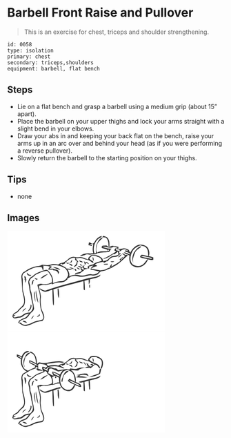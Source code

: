 # Barbell Front Raise and Pullover
> This is an exercise for chest, triceps and shoulder strengthening.

``` 
id: 0058 
type: isolation 
primary: chest 
secondary: triceps,shoulders 
equipment: barbell, flat bench 
``` 

## Steps

 - Lie on a flat bench and grasp a barbell using a medium grip (about 15” apart).
 - Place the barbell on your upper thighs and lock your arms straight with a slight bend in your elbows.
 - Draw your abs in and keeping your back flat on the bench, raise your arms up in an arc over and behind your head (as if you were performing a reverse pullover).
 - Slowly return the barbell to the starting position on your thighs.

## Tips

 - none

## Images

<svg width="275pt" height="175pt" viewBox="0 0 275 175" xmlns="http://www.w3.org/2000/svg">
  <g fill="#FFF">
    <path d="M0 0h275v175H0V0m152.3 19.08c-.73 1.97-2.44 3.05-4.3 3.78l1.75 1.33c-1.19 4.92-1.47 10.09-.12 15.02-2.15.08-4.29.63-6.45.39-5.79-.92-11.98.87-16.78 4.1 3.58.42 6.97-.77 10.2-2.15 2.41-1.08 5.01-.05 7.45.32 4.35-2 9.73.72 13.32-3.14.56.01 1.69.02 2.25.03 5.66-1.57 11.71-.52 17.36-2.06 1.66-.44 2.09-2.11 2.57-3.55.69-.69 1.38-1.38 2.08-2.07-5.46.6-10.81-.99-15.87-2.88 5.41-1.19 10.58 2.3 16.09 1.27 1.55-.04 2.46-2.05 4.16-1.45 2.1.38 4.04 1.3 6.03 2.05l-.94 1.57 2.07 1.27c.08-1.58.21-3.15.32-4.72-3.7-.92-7.43-1.75-11.24-2-1.9.82-3.82 2.48-5.88.86.74-.2 2.2-.59 2.93-.79l-1.54-.08c.19-4.5.21-9.53-2.85-13.18-1.79-2.39-4.88-2.98-7.57-3.72-.7.64-1.39 1.28-2.07 1.93 1.96.26 3.92.47 5.89.66 5.19 3.8 5.04 10.61 5.26 16.38-1.27-.85-2.51-1.75-3.77-2.61-2.15.1-4.33.19-6.47.42-1.35.94-2.57 2.26-1.34 3.88 3.31 1.58 7.39 1.34 10.22 3.95.52-.25 1.57-.75 2.09-1-.05.55-.14 1.64-.19 2.19-.7-.23-2.1-.71-2.79-.95l.46 1.7c-6.12.39-12.73-1.15-18.19 2.48-2.42-4.04-1.31-8.91-.35-13.21 1.3-5.84 7.17-8.73 10.48-13.27-5.62.7-8.46 6.46-10.53 11.09-2.41 5.03-1.42 10.68-1.62 16.05-.65.11-1.97.35-2.62.47-3.48-10.31.98-24.48 11.99-28.07.18-.57.53-1.7.7-2.26-5.36 1.24-9.82 5.04-12.19 9.97m-9.87 1.07a55.42 55.42 0 0 0-1.14 4.91c2.15.52 4.3 1.07 6.45 1.63l-.97-2.1c-1.05-.25-3.13-.75-4.17-1l5.45-.6c-1.77-1.14-3.63-2.13-5.62-2.84m71.51 18.27c-1.02-1.38-1.75-2.94-2.07-4.63-2.85-1.87-6.21-3.31-9.68-3.05-2.3.45-4.58 1.19-6.96.87-.66.47-1.3.94-1.94 1.42l2.87.45c-.74 2.89-4.14.92-6.08.61-2.34-.34.41-2.68.71-3.56-2.81-.52-3.77 1.74-4.44 3.86 1.08.62 2.16 1.24 3.25 1.85-7.32 5.04-15.19 9.27-23.32 12.85 3.8.14 7.18-1.74 10.49-3.32 2.41-1.79 4.99-3.34 7.52-4.95.67-.01 2.01-.03 2.68-.03 1.98-1.36 3.95-2.76 5.51-4.6.34 1.71.76 3.4 1.26 5.07-3.3 2.57-7.54 2.52-11.46 3.22-3.18 1.64-5.84 4.2-8.33 6.75-2.42.74-4.84 1.52-7.35 1.85-.31-1.75-.25-3.79-1.71-5.05-4.34-4.39-10.84-6.69-16.95-5.91-3.01.33-4.74 2.97-6.64 4.99-.13.74-.41 2.23-.54 2.97-4.66-1.45-9.01-4.11-13.99-4.35-2.87.26-5.77 1.09-8.61.11-5.01-1.52-10.36 1.35-13.54 5.16-2.29 1.39-4.42 3.04-6.76 4.34-3.2.67-6.49 1.33-9.08 3.48-2.61-.31-5.19-.8-7.82-.91-3.82-.34-7.17 2.16-10.97 2.04-3.03.15-5.99-.64-9-.72-2.04.57-3.85 1.88-6 2.06-8.96.76-17.55 4.37-24.67 9.8-3.82 1.33-5.53 5.28-5.78 9.06.58 7.63 1.3 15.23 1.59 22.88.44 7.4 4.17 14.46 3.07 21.96-1.04 5.86-6.9 8.48-10.07 12.99-2.16 3.41-6.57 4.08-9.04 7.14-.41 1.87-2 4.45.1 5.81 2.9 3.17 7.23-.03 10.78.18 3.91.4 6.52-2.63 9.48-4.58 2.25-1.6 5.09-1.76 7.68-2.45-2.61 3.02-4.94 6.95-9.13 7.92-3.01.77-5.45 2.76-8.15 4.19-.62 1.17-1.22 2.35-1.81 3.54 4.33 2.56 8.52 6.22 13.89 5.9 2.45-.76 4.88-1.58 7.33-2.33 4.11-1.25 7.58-4.11 11.87-4.82 3.04-.57 6.08-1.11 9.12-1.64 1.47-1.7 3.08-3.6 3-5.99.45-5.75-3.53-10.46-4.83-15.81-1.12-6.29-1.75-12.7-.95-19.07.52-7.48-4.15-14.21-3.27-21.66l.67-.47-.61 2.19c2.81-1.07 5.66-2.52 8.76-2.04 4.72.43 9.38-.68 13.79-2.28-.11.42-.33 1.27-.44 1.7 2.85-1.19 5.71-2.42 8.74-3.08 3.67-.56 7.49.2 11.07-.99 2.95-.65 5.16-2.79 7.45-4.6.11-.56.35-1.69.46-2.26 1.74-.24 3.41-.76 4.52-2.22 3.53-1.35 7.43-2.64 11.21-1.5 2.97.91 6.03 1.54 9.16 1.33 5.35.15 10.34-2.54 15.65-2.6 3.87.95 7.96.43 11.51-1.35 2.59-1.46 3.65-5.01 6.77-5.6 2.87-.69 5.97-.64 8.62-2.08 3.9-2.31 8.54-2.87 12.11-5.8 10.07-4.29 16.89-13.16 25.34-19.7-.69-.41-1.38-.8-2.07-1.19-2.69 2.09-4.98-2.86-8.11-2.04 1.71 1.43 3.49 2.77 5.23 4.16-2.32 2.77-5.03 5.18-7.52 7.78.14-.56.44-1.69.59-2.26 1.6-1.31 3.27-2.66 4.08-4.65-2.48 1.53-4.63 3.49-6.79 5.42.67.56 1.35 1.11 2.01 1.69-4.7 4.5-10.74 7.08-16.07 10.7l.68-5.37c-1.34 1.81-2.5 3.74-3.82 5.57.67.13 2.01.41 2.68.55-2.59.86-5.34 1.36-7.7 2.81-3.32 2.05-7.34 2.32-11.09 2.96-5.56-.81-10.99-2.38-16.61-2.81 3.39-2.43 7.29-3.84 11.29-4.91-1.38-1.02-2.87-1.89-4.32-2.8 4.68-2.92 10.24-4.09 15.67-4.62-.17.63-.52 1.88-.7 2.51 1.85-1.08 3.67-2.2 5.55-3.23 2.5.77 3.39-2.24 4.76-3.67 1.43-1.03 2.81-2.14 4.36-2.99 2.64-.9 5.49-.7 8.19-1.3 3.2-1.28 5.42-4.07 7.99-6.24-.85.12-2.56.35-3.41.47l.04-3.92c.6-.05 1.8-.17 2.4-.22 2.04-2.07 4.76-3.02 7.64-3.1 2.22.92 4.49 1.85 6.3 3.5-2.19.01-5.09-2.98-6.79-.39 3.21 2.17 8 2.31 10.09 5.84-4.06-.48-7.52-4.03-11.67-3.15 2.74 2.73 6.85 3.01 9.97 5.18-.9 5.81-.64 12.71 4.07 16.91 3.7 2.63 8.44 4.2 12.99 3.31 7.02-1.24 12.8-6.89 15.04-13.54 3.06.64 6.17 1.53 9.3.8-.01-1.39-.02-2.77-.02-4.16-2.55-.95-5.17-1.67-7.82-2.27 1.7-4.42.98-9.48-1.13-13.62-3.19-5.22-9.68-6.76-15.38-6.28-7.38 1.58-12.55 7.66-15.94 14.03m-21.27 8.01c3.03-.73 5.31-2.96 6.76-5.63-2.75 1.2-4.9 3.33-6.76 5.63m-13.14 7.24c2.08 1.58 4.6.94 6.7-.26-2.24-.15-4.48-.04-6.7.26m-11.21 4.07c-.03.29-.1.86-.13 1.15 2.24.11 4.47.14 6.71.14-.03-.42-.11-1.26-.15-1.69-2.14.22-4.28.37-6.43.4m-29.39 25.35c-23.82 6.54-47.84 12.45-71.18 20.57-4.47 1.86-7.82-2.73-11.95-3.46 1.36 2.25 3.63 3.67 5.98 4.7 5.56 3.24 11.34-1.31 16.86-2.37.25 8.17.1 16.36.96 24.5.1 1.19.57 2.23 1.42 3.13.5-9.36-.01-18.74-.71-28.07 17.13-5.85 34.91-9.74 52.39-14.55.3 4.97-.01 9.96.41 14.92.49.27 1.46.82 1.95 1.09.17-5.45-.25-10.9-.75-16.32 2.4-.84 4.86-1.48 7.34-2.05.1 2.68.2 5.36.38 8.04 1.87-2.44 1.84-5.56 1.56-8.46 5.44-1.72 11.43-2.04 16.41-5.01 1.41-.62 1.79-2.16 2.32-3.45-6.84 4.92-15.62 4.46-23.39 6.79m3.77 11.28c.21 1.65-.4 4.41.98 5.43.49-2.03.59-4.48-.01-6.5-.24.27-.73.8-.97 1.07m-54.91 9.69c.38 4.35-.39 9.25 2.12 13.09.3-5.66.65-11.52-1.13-17-1.82.36-.85 2.61-.99 3.91z"/>
    <path d="M217.28 37.1c2.66-5.95 8.5-9.52 14.46-11.51 3.21 1.4 7.37.9 9.78 3.83 4.05 3.83 3.5 9.83 4.04 14.9-3.91-.72-7.7-2.08-11.67-2.47-1.35 1.02-3.23 2.58-2.39 4.48 4.08 1.69 8.52 2.3 12.84 3.11-4.01 3.65-6.26 9.47-11.91 11.05-4.45 2.09-9.49.84-13.58-1.41-6.25-5.42-4.99-15.3-1.57-21.98m2.99 1.24c-2.45 5.51-3.93 12.35-.75 17.89-2.34-6.06.69-12.34 2.86-18 1.82-4.66 6.67-6.72 10.29-9.69.05-.39.14-1.17.18-1.55-5.7 1.25-9.47 6.75-12.58 11.35zM142.8 47.91c1.74-1.46 3.12-3.39 5.16-4.45 2.62-.4 5.22.4 7.8.75-.08.26-.23.76-.31 1.01 4.16.1 8.46 2.94 9.09 7.26-5.11 1.76-11.11 2.15-15.05 6.27-3.29.43-6.42 1.57-9.21 3.37-.06 1.23-.11 2.46-.16 3.69-2.03-.37-4.06-.64-6.08-1.04-.36-.8-.72-1.59-1.08-2.38a5.49 5.49 0 0 0 1.79-2.21c-2.48.42-3.98 2.96-6.37 3.75l-.37-1.73c-1.58-.26-3.16-.54-4.74-.83.22.39.65 1.16.86 1.55 1.2.31 2.4.62 3.61.91-.27 2.14.56 4.05 1.93 5.65-.94.78-1.88 1.57-2.82 2.35-3.01.38-5.92 1.27-8.76 2.33.23.6.69 1.81.92 2.42-3.9.3-7.77 1.15-11.31 2.86 1.32-4.28-.6-8.56-2.8-12.16 2.67.5 5.37.94 8.1.67-2.68-1.53-5.78-1.92-8.77-2.34.15.54.46 1.61.61 2.15-2.75-4.91-8.62-6.25-13.2-8.83 1.26-.66 2.53-1.31 3.77-1.99-.04.48-.14 1.43-.18 1.91 1.86-.06 3.53-1.11 5.31-1.58l.12-1.86c5.35-3.59 10.31-9.91 17.54-8.08-.02.91-.04 2.72-.05 3.62.99.58 2.02 1.11 3.08 1.59-.06 2.13-.8 4.14-1.49 6.13-1.69 1.26-3.11 2.84-3.85 4.85 1.86-.98 3.74-2.04 5.27-3.51 1.13-1.6.77-3.74 1.06-5.58l1.67.04c-1.44-2.22-3.17-4.22-4.88-6.23 3.37-.05 6.79-1.76 10.11-.56 2.06.55 4.02 1.41 6.04 2.09 2.84.82 6 .84 8.52 2.55 2.03 1.19 3.7 3.04 6.02 3.68 1.21-3.07-3.35-3.98-5.2-5.5-.56-.88-1.15-1.73-1.7-2.59m5.74-2.3c.24 2.4.02 5.09 1.78 6.99.32-2.51.29-5.19-1.78-6.99m-38.79 9.63c-2.6 1.72-5.44.35-8.21.01 1.09.81 2.25 1.54 3.4 2.29 2.35-.86 4.73-1.63 7.07-2.52.43-1.62.85-3.25 1.22-4.89-1.41 1.52-2.51 3.29-3.48 5.11m15.29-3.72c1.1 3.02 4.15 3.3 6.96 3.47-.69-.59-1.37-1.18-2.06-1.77-1.65-.52-3.27-1.12-4.9-1.7m8 1.17c1.36 1.9 1.44 4.29 1.97 6.36 1.51-.38 1.99-1.65 1.44-3.82 2.06 1.02 4.07 2.16 6.2 3.04-1.18-1.99-3.24-3.04-5.16-4.15l-1.44 1.14c-1-.86-2-1.72-3.01-2.57m-25.76 5.02c1.65 1.2 3.27 2.44 4.92 3.63l1.56-.92c-1.64-2.01-3.85-3.01-6.48-2.71m19 .11c.21.6.64 1.82.86 2.42 1.39.21 2.78.4 4.19.53-1.63-1.07-3.35-2.01-5.05-2.95m-18.51 6.34c2.67 1.31 5.5 2.36 8.47 2.66-2.02-2.61-5.45-2.66-8.47-2.66m12.89-.63c1.07 2.48 3.22 4.05 6.03 3.65-1.72-1.64-3.83-2.78-6.03-3.65m-3.3 2.82c-.67 1.5 1.18 3.84 2.81 3.25.7-1.4-1.34-3.7-2.81-3.25z"/>
    <path d="M232.63 44.08c4.57-.17 8.93 1.35 13.38 2.13 2.09.49 4.31.74 6.15 1.93-1.8 1.48-4.13.04-6.11-.17-4.44-1.37-9.47-1.19-13.42-3.89zM74.12 61.09c8.83-2.92 18.57-.26 26.4 4.23 3.17 3.03 5.27 7.36 5.61 11.73-1.68 5.22-6.05 10.98-12.15 10.66-5.14-.24-9.96 1.67-14.65 3.49 1.85-8.22-2.65-16.51-8.54-22-2.31-2.48-5.71-.47-8.4.14-5.75 2.26-12.1 3.91-16.63 8.37-1.9 1.87-4.48 2.86-6.41 4.7-2.23 3.02-3.46 6.99-2.19 10.67 1.61 4.57.9 9.55 2.55 14.11 1.82 5.11 1.7 10.64 3.24 15.83.88 4.24 2.74 8.72 1.08 13.01-.6 2.48-2.55 4.22-4.07 6.14-3.31.4-6.86.34-9.84 2.06-3.39 1.77-5.97 5.37-10.18 5.07-3.16-.03-7.09 3.15-9.57.1 1.41-1.07 2.96-1.93 4.38-2.97-1.1.1-3.31.32-4.42.42 1.58-1.74 3.4-3.27 5.66-4.03 3.08-.98 4.38-4.18 6.52-6.32 2.5-2.83 6.64-4.45 7.53-8.47 2.42-8.35-.96-16.84-2.88-24.92-.58-6.32.13-12.72-.1-19.04-1.15-3.23-1.21-7.07 1.27-9.72 9.26-6.14 19.8-12.62 31.4-11.06 1.32 1.63 1.49 3.84 2.35 5.7 1.81-1.43.81-3.77.65-5.66l.97-.56-1.88-1.8c4.25.5 8.69.05 12.76 1.57-1.68 1.24-2.61 3.1-3.4 4.98 2.88.15 5.76.25 8.64.08.12.37.34 1.12.45 1.5 3.97-.71 8.76 2.09 8.08 6.56l.31.01c.52-1.07 1.03-2.15 1.53-3.22-.68-1.43-1.11-3.19-2.61-4-2.29-1.38-5.23-.9-7.43-2.46-2.26-.02-4.51.01-6.76-.01 1.5-1.13 3.13-2.1 4.64-3.23-1.33-.49-2.65-1-3.91-1.66m5.36 2.05c4.04 2.34 8.51 3.92 12.96 5.29-2.78-4.28-8.38-4.63-12.96-5.29M41.11 78.4c.14-.37.42-1.11.56-1.49-3.27.45-5.73-1.34-7.24-4.1-1.08 4.07 3.28 6.07 6.68 5.59m-10.63 4.83c-.08.62-.25 1.86-.33 2.48l1.22-.49c-.3 1.89-.43 3.79-.38 5.71 1.07-1.97 1.79-4.11 2.61-6.19l-1.28.35c.89-2.21.13-4.56-1.62-6.06-1.97.74-.29 2.83-.22 4.2m9.93 44.96c1.35 4.71-2.47 8.38-4.5 12.2 4.05-1.92 6.83-6.62 6.15-11.09-.41-.28-1.24-.83-1.65-1.11m-14.42 12.75c2.6-1.89 4.94-4.12 6.89-6.67-3.12 1.21-5.4 3.73-6.89 6.67zM141.73 62.71c2.73-1.09 5.58-1.78 8.51-2-2.64 1.66-5.02 3.78-5.22 7.1 5.27.16 10.18 2.26 15.37 2.92-3.22 3.95-8.34 6.13-13.42 5.17-5.51-1.18-10.53 2.3-15.99 2.14-4.1.33-7.9-1.64-11.98-1.58l.15-1.16c2.59-.45 5.26-.63 7.78-1.43 2.58-2.39 5.95-3.92 8.13-6.72 2.61-.79 5.28-1.32 7.95-1.88-.43-.85-.87-1.7-1.28-2.56z"/>
    <path d="M129.3 64.73l2.09-1.21c.77 1.53 1.96 2.76 3.07 4.04-2.18.09-5.25.29-5.16-2.83zM52.08 75.11c5.7-2.26 11.26-5.72 17.64-5.18 4.86 5.21 9.75 12.38 8.02 19.81-5.33 2.98-11.74 3.66-17.71 2.67-2.66-.64-5.14.63-7.55 1.57 1.14 7.4 4.92 14.34 4.48 21.97-.6 9.13.04 18.65 3.86 27.08 1.07 3.53 3.64 8.19.51 11.32-5.4 2.42-11.76 1.97-16.95 5.05-3.82 2.3-8.17 3.34-12.47 4.34-3.08-.25-6.28-1.08-8.02-3.87-.82-.02-2.46-.05-3.29-.07 1.96-4.72 7.82-5.41 11.99-7.3 3.3-2.05 5.31-5.52 7.63-8.54 2.53-3.22 7.68-5.59 6.19-10.55-.87-7.58-3.34-14.89-3.81-22.53-.11-3.84-2.77-7.1-2.45-10.98.36-3.94-1.41-7.6-2.02-11.42 1.43-2.34 2.06-5.47 4.76-6.73 3.41-1.75 5.57-5.24 9.19-6.64m5.59 8.05c5.26-.92 8.98-5.22 13.42-7.85-5.22.98-9.81 4.02-13.42 7.85m-9.96-.77c.55 1.97 2.34 2.69 4.2 2.96.24-.38.72-1.13.96-1.51-1.74-.44-3.43-1.01-5.16-1.45m-5.19 12.08c2.08-1.52 2.78-3.84 2.71-6.34A71.81 71.81 0 0 0 47 85.06c-4.38.99-3.74 5.97-4.48 9.41m2.77 8.81c.57.55.57.55 0 0m4.4 6.16c1.14 5.36 1.4 11.07 4.13 15.95-.39-7.43-3.35-14.5-3.55-22-.52 1.96-1.01 4.02-.58 6.05m-3.14-4.04c-.31 6.32.65 12.69 2.66 18.68-.44-5.03-1.38-10.02-1.45-15.08.12-1.34-.69-2.45-1.21-3.6m9.43 39.53c-.34.59-1.01 1.77-1.34 2.36-1.23.68-2.4 1.47-3.13 2.71 2.14-.51 7.23-2.37 4.47-5.07m-14.4 9.36a21.43 21.43 0 0 0 5.13-7.25c-2.46 1.76-4.51 4.22-5.13 7.25m-15.08 2.8c2.45 1.44 5.08 2.72 7.99 2.81-1.65-2.68-5.04-3.76-7.99-2.81z"/>
  </g>
  <g fill="#333">
    <path d="M152.3 19.08c2.37-4.93 6.83-8.73 12.19-9.97-.17.56-.52 1.69-.7 2.26-11.01 3.59-15.47 17.76-11.99 28.07.65-.12 1.97-.36 2.62-.47.2-5.37-.79-11.02 1.62-16.05 2.07-4.63 4.91-10.39 10.53-11.09-3.31 4.54-9.18 7.43-10.48 13.27-.96 4.3-2.07 9.17.35 13.21 5.46-3.63 12.07-2.09 18.19-2.48l-.46-1.7c.69.24 2.09.72 2.79.95.05-.55.14-1.64.19-2.19-.52.25-1.57.75-2.09 1-2.83-2.61-6.91-2.37-10.22-3.95-1.23-1.62-.01-2.94 1.34-3.88 2.14-.23 4.32-.32 6.47-.42 1.26.86 2.5 1.76 3.77 2.61-.22-5.77-.07-12.58-5.26-16.38-1.97-.19-3.93-.4-5.89-.66.68-.65 1.37-1.29 2.07-1.93 2.69.74 5.78 1.33 7.57 3.72 3.06 3.65 3.04 8.68 2.85 13.18l1.54.08c-.73.2-2.19.59-2.93.79 2.06 1.62 3.98-.04 5.88-.86 3.81.25 7.54 1.08 11.24 2-.11 1.57-.24 3.14-.32 4.72l-2.07-1.27.94-1.57c-1.99-.75-3.93-1.67-6.03-2.05-1.7-.6-2.61 1.41-4.16 1.45-5.51 1.03-10.68-2.46-16.09-1.27 5.06 1.89 10.41 3.48 15.87 2.88-.7.69-1.39 1.38-2.08 2.07-.48 1.44-.91 3.11-2.57 3.55-5.65 1.54-11.7.49-17.36 2.06-.56-.01-1.69-.02-2.25-.03-3.59 3.86-8.97 1.14-13.32 3.14-2.44-.37-5.04-1.4-7.45-.32-3.23 1.38-6.62 2.57-10.2 2.15 4.8-3.23 10.99-5.02 16.78-4.1 2.16.24 4.3-.31 6.45-.39-1.35-4.93-1.07-10.1.12-15.02L148 22.86c1.86-.73 3.57-1.81 4.3-3.78z"/>
    <path d="M142.43 20.15c1.99.71 3.85 1.7 5.62 2.84l-5.45.6c1.04.25 3.12.75 4.17 1l.97 2.1c-2.15-.56-4.3-1.11-6.45-1.63.3-1.65.69-3.29 1.14-4.91zM213.94 38.42c3.39-6.37 8.56-12.45 15.94-14.03 5.7-.48 12.19 1.06 15.38 6.28 2.11 4.14 2.83 9.2 1.13 13.62 2.65.6 5.27 1.32 7.82 2.27 0 1.39.01 2.77.02 4.16-3.13.73-6.24-.16-9.3-.8-2.24 6.65-8.02 12.3-15.04 13.54-4.55.89-9.29-.68-12.99-3.31-4.71-4.2-4.97-11.1-4.07-16.91-3.12-2.17-7.23-2.45-9.97-5.18 4.15-.88 7.61 2.67 11.67 3.15-2.09-3.53-6.88-3.67-10.09-5.84 1.7-2.59 4.6.4 6.79.39-1.81-1.65-4.08-2.58-6.3-3.5-2.88.08-5.6 1.03-7.64 3.1-.6.05-1.8.17-2.4.22l-.04 3.92c.85-.12 2.56-.35 3.41-.47-2.57 2.17-4.79 4.96-7.99 6.24-2.7.6-5.55.4-8.19 1.3-1.55.85-2.93 1.96-4.36 2.99-1.37 1.43-2.26 4.44-4.76 3.67-1.88 1.03-3.7 2.15-5.55 3.23.18-.63.53-1.88.7-2.51-5.43.53-10.99 1.7-15.67 4.62 1.45.91 2.94 1.78 4.32 2.8-4 1.07-7.9 2.48-11.29 4.91 5.62.43 11.05 2 16.61 2.81 3.75-.64 7.77-.91 11.09-2.96 2.36-1.45 5.11-1.95 7.7-2.81-.67-.14-2.01-.42-2.68-.55 1.32-1.83 2.48-3.76 3.82-5.57l-.68 5.37c5.33-3.62 11.37-6.2 16.07-10.7-.66-.58-1.34-1.13-2.01-1.69 2.16-1.93 4.31-3.89 6.79-5.42-.81 1.99-2.48 3.34-4.08 4.65-.15.57-.45 1.7-.59 2.26 2.49-2.6 5.2-5.01 7.52-7.78-1.74-1.39-3.52-2.73-5.23-4.16 3.13-.82 5.42 4.13 8.11 2.04.69.39 1.38.78 2.07 1.19-8.45 6.54-15.27 15.41-25.34 19.7-3.57 2.93-8.21 3.49-12.11 5.8-2.65 1.44-5.75 1.39-8.62 2.08-3.12.59-4.18 4.14-6.77 5.6-3.55 1.78-7.64 2.3-11.51 1.35-5.31.06-10.3 2.75-15.65 2.6-3.13.21-6.19-.42-9.16-1.33-3.78-1.14-7.68.15-11.21 1.5-1.11 1.46-2.78 1.98-4.52 2.22-.11.57-.35 1.7-.46 2.26-2.29 1.81-4.5 3.95-7.45 4.6-3.58 1.19-7.4.43-11.07.99-3.03.66-5.89 1.89-8.74 3.08.11-.43.33-1.28.44-1.7-4.41 1.6-9.07 2.71-13.79 2.28-3.1-.48-5.95.97-8.76 2.04l.61-2.19-.67.47c-.88 7.45 3.79 14.18 3.27 21.66-.8 6.37-.17 12.78.95 19.07 1.3 5.35 5.28 10.06 4.83 15.81.08 2.39-1.53 4.29-3 5.99-3.04.53-6.08 1.07-9.12 1.64-4.29.71-7.76 3.57-11.87 4.82-2.45.75-4.88 1.57-7.33 2.33-5.37.32-9.56-3.34-13.89-5.9.59-1.19 1.19-2.37 1.81-3.54 2.7-1.43 5.14-3.42 8.15-4.19 4.19-.97 6.52-4.9 9.13-7.92-2.59.69-5.43.85-7.68 2.45-2.96 1.95-5.57 4.98-9.48 4.58-3.55-.21-7.88 2.99-10.78-.18-2.1-1.36-.51-3.94-.1-5.81 2.47-3.06 6.88-3.73 9.04-7.14 3.17-4.51 9.03-7.13 10.07-12.99 1.1-7.5-2.63-14.56-3.07-21.96-.29-7.65-1.01-15.25-1.59-22.88.25-3.78 1.96-7.73 5.78-9.06 7.12-5.43 15.71-9.04 24.67-9.8 2.15-.18 3.96-1.49 6-2.06 3.01.08 5.97.87 9 .72 3.8.12 7.15-2.38 10.97-2.04 2.63.11 5.21.6 7.82.91 2.59-2.15 5.88-2.81 9.08-3.48 2.34-1.3 4.47-2.95 6.76-4.34 3.18-3.81 8.53-6.68 13.54-5.16 2.84.98 5.74.15 8.61-.11 4.98.24 9.33 2.9 13.99 4.35.13-.74.41-2.23.54-2.97 1.9-2.02 3.63-4.66 6.64-4.99 6.11-.78 12.61 1.52 16.95 5.91 1.46 1.26 1.4 3.3 1.71 5.05 2.51-.33 4.93-1.11 7.35-1.85 2.49-2.55 5.15-5.11 8.33-6.75 3.92-.7 8.16-.65 11.46-3.22-.5-1.67-.92-3.36-1.26-5.07-1.56 1.84-3.53 3.24-5.51 4.6-.67 0-2.01.02-2.68.03-2.53 1.61-5.11 3.16-7.52 4.95-3.31 1.58-6.69 3.46-10.49 3.32 8.13-3.58 16-7.81 23.32-12.85-1.09-.61-2.17-1.23-3.25-1.85.67-2.12 1.63-4.38 4.44-3.86-.3.88-3.05 3.22-.71 3.56 1.94.31 5.34 2.28 6.08-.61l-2.87-.45c.64-.48 1.28-.95 1.94-1.42 2.38.32 4.66-.42 6.96-.87 3.47-.26 6.83 1.18 9.68 3.05.32 1.69 1.05 3.25 2.07 4.63m3.34-1.32c-3.42 6.68-4.68 16.56 1.57 21.98 4.09 2.25 9.13 3.5 13.58 1.41 5.65-1.58 7.9-7.4 11.91-11.05-4.32-.81-8.76-1.42-12.84-3.11-.84-1.9 1.04-3.46 2.39-4.48 3.97.39 7.76 1.75 11.67 2.47-.54-5.07.01-11.07-4.04-14.9-2.41-2.93-6.57-2.43-9.78-3.83-5.96 1.99-11.8 5.56-14.46 11.51M142.8 47.91c.55.86 1.14 1.71 1.7 2.59 1.85 1.52 6.41 2.43 5.2 5.5-2.32-.64-3.99-2.49-6.02-3.68-2.52-1.71-5.68-1.73-8.52-2.55-2.02-.68-3.98-1.54-6.04-2.09-3.32-1.2-6.74.51-10.11.56 1.71 2.01 3.44 4.01 4.88 6.23l-1.67-.04c-.29 1.84.07 3.98-1.06 5.58-1.53 1.47-3.41 2.53-5.27 3.51.74-2.01 2.16-3.59 3.85-4.85.69-1.99 1.43-4 1.49-6.13-1.06-.48-2.09-1.01-3.08-1.59.01-.9.03-2.71.05-3.62-7.23-1.83-12.19 4.49-17.54 8.08l-.12 1.86c-1.78.47-3.45 1.52-5.31 1.58.04-.48.14-1.43.18-1.91-1.24.68-2.51 1.33-3.77 1.99 4.58 2.58 10.45 3.92 13.2 8.83-.15-.54-.46-1.61-.61-2.15 2.99.42 6.09.81 8.77 2.34-2.73.27-5.43-.17-8.1-.67 2.2 3.6 4.12 7.88 2.8 12.16 3.54-1.71 7.41-2.56 11.31-2.86-.23-.61-.69-1.82-.92-2.42 2.84-1.06 5.75-1.95 8.76-2.33.94-.78 1.88-1.57 2.82-2.35-1.37-1.6-2.2-3.51-1.93-5.65-1.21-.29-2.41-.6-3.61-.91-.21-.39-.64-1.16-.86-1.55 1.58.29 3.16.57 4.74.83l.37 1.73c2.39-.79 3.89-3.33 6.37-3.75-.4.89-.99 1.62-1.79 2.21.36.79.72 1.58 1.08 2.38 2.02.4 4.05.67 6.08 1.04.05-1.23.1-2.46.16-3.69 2.79-1.8 5.92-2.94 9.21-3.37 3.94-4.12 9.94-4.51 15.05-6.27-.63-4.32-4.93-7.16-9.09-7.26.08-.25.23-.75.31-1.01-2.58-.35-5.18-1.15-7.8-.75-2.04 1.06-3.42 2.99-5.16 4.45m89.83-3.83c3.95 2.7 8.98 2.52 13.42 3.89 1.98.21 4.31 1.65 6.11.17-1.84-1.19-4.06-1.44-6.15-1.93-4.45-.78-8.81-2.3-13.38-2.13M74.12 61.09c1.26.66 2.58 1.17 3.91 1.66-1.51 1.13-3.14 2.1-4.64 3.23 2.25.02 4.5-.01 6.76.01 2.2 1.56 5.14 1.08 7.43 2.46 1.5.81 1.93 2.57 2.61 4-.5 1.07-1.01 2.15-1.53 3.22l-.31-.01c.68-4.47-4.11-7.27-8.08-6.56-.11-.38-.33-1.13-.45-1.5-2.88.17-5.76.07-8.64-.08.79-1.88 1.72-3.74 3.4-4.98-4.07-1.52-8.51-1.07-12.76-1.57l1.88 1.8-.97.56c.16 1.89 1.16 4.23-.65 5.66-.86-1.86-1.03-4.07-2.35-5.7-11.6-1.56-22.14 4.92-31.4 11.06-2.48 2.65-2.42 6.49-1.27 9.72.23 6.32-.48 12.72.1 19.04 1.92 8.08 5.3 16.57 2.88 24.92-.89 4.02-5.03 5.64-7.53 8.47-2.14 2.14-3.44 5.34-6.52 6.32-2.26.76-4.08 2.29-5.66 4.03 1.11-.1 3.32-.32 4.42-.42-1.42 1.04-2.97 1.9-4.38 2.97 2.48 3.05 6.41-.13 9.57-.1 4.21.3 6.79-3.3 10.18-5.07 2.98-1.72 6.53-1.66 9.84-2.06 1.52-1.92 3.47-3.66 4.07-6.14 1.66-4.29-.2-8.77-1.08-13.01-1.54-5.19-1.42-10.72-3.24-15.83-1.65-4.56-.94-9.54-2.55-14.11-1.27-3.68-.04-7.65 2.19-10.67 1.93-1.84 4.51-2.83 6.41-4.7 4.53-4.46 10.88-6.11 16.63-8.37 2.69-.61 6.09-2.62 8.4-.14 5.89 5.49 10.39 13.78 8.54 22 4.69-1.82 9.51-3.73 14.65-3.49 6.1.32 10.47-5.44 12.15-10.66-.34-4.37-2.44-8.7-5.61-11.73-7.83-4.49-17.57-7.15-26.4-4.23m67.61 1.62c.41.86.85 1.71 1.28 2.56-2.67.56-5.34 1.09-7.95 1.88-2.18 2.8-5.55 4.33-8.13 6.72-2.52.8-5.19.98-7.78 1.43l-.15 1.16c4.08-.06 7.88 1.91 11.98 1.58 5.46.16 10.48-3.32 15.99-2.14 5.08.96 10.2-1.22 13.42-5.17-5.19-.66-10.1-2.76-15.37-2.92.2-3.32 2.58-5.44 5.22-7.1-2.93.22-5.78.91-8.51 2m-12.43 2.02c-.09 3.12 2.98 2.92 5.16 2.83-1.11-1.28-2.3-2.51-3.07-4.04l-2.09 1.21M52.08 75.11c-3.62 1.4-5.78 4.89-9.19 6.64-2.7 1.26-3.33 4.39-4.76 6.73.61 3.82 2.38 7.48 2.02 11.42-.32 3.88 2.34 7.14 2.45 10.98.47 7.64 2.94 14.95 3.81 22.53 1.49 4.96-3.66 7.33-6.19 10.55-2.32 3.02-4.33 6.49-7.63 8.54-4.17 1.89-10.03 2.58-11.99 7.3.83.02 2.47.05 3.29.07 1.74 2.79 4.94 3.62 8.02 3.87 4.3-1 8.65-2.04 12.47-4.34 5.19-3.08 11.55-2.63 16.95-5.05 3.13-3.13.56-7.79-.51-11.32-3.82-8.43-4.46-17.95-3.86-27.08.44-7.63-3.34-14.57-4.48-21.97 2.41-.94 4.89-2.21 7.55-1.57 5.97.99 12.38.31 17.71-2.67 1.73-7.43-3.16-14.6-8.02-19.81-6.38-.54-11.94 2.92-17.64 5.18z"/>
    <path d="M220.27 38.34c3.11-4.6 6.88-10.1 12.58-11.35-.04.38-.13 1.16-.18 1.55-3.62 2.97-8.47 5.03-10.29 9.69-2.17 5.66-5.2 11.94-2.86 18-3.18-5.54-1.7-12.38.75-17.89zM192.67 46.43c1.86-2.3 4.01-4.43 6.76-5.63-1.45 2.67-3.73 4.9-6.76 5.63zM148.54 45.61c2.07 1.8 2.1 4.48 1.78 6.99-1.76-1.9-1.54-4.59-1.78-6.99zM109.75 55.24c.97-1.82 2.07-3.59 3.48-5.11-.37 1.64-.79 3.27-1.22 4.89-2.34.89-4.72 1.66-7.07 2.52-1.15-.75-2.31-1.48-3.4-2.29 2.77.34 5.61 1.71 8.21-.01zM125.04 51.52c1.63.58 3.25 1.18 4.9 1.7.69.59 1.37 1.18 2.06 1.77-2.81-.17-5.86-.45-6.96-3.47zM133.04 52.69c1.01.85 2.01 1.71 3.01 2.57l1.44-1.14c1.92 1.11 3.98 2.16 5.16 4.15-2.13-.88-4.14-2.02-6.2-3.04.55 2.17.07 3.44-1.44 3.82-.53-2.07-.61-4.46-1.97-6.36zM179.53 53.67c2.22-.3 4.46-.41 6.7-.26-2.1 1.2-4.62 1.84-6.7.26zM168.32 57.74c2.15-.03 4.29-.18 6.43-.4.04.43.12 1.27.15 1.69-2.24 0-4.47-.03-6.71-.14.03-.29.1-.86.13-1.15zM107.28 57.71c2.63-.3 4.84.7 6.48 2.71l-1.56.92c-1.65-1.19-3.27-2.43-4.92-3.63zM126.28 57.82c1.7.94 3.42 1.88 5.05 2.95-1.41-.13-2.8-.32-4.19-.53-.22-.6-.65-1.82-.86-2.42zM79.48 63.14c4.58.66 10.18 1.01 12.96 5.29-4.45-1.37-8.92-2.95-12.96-5.29zM107.77 64.16c3.02 0 6.45.05 8.47 2.66-2.97-.3-5.8-1.35-8.47-2.66zM120.66 63.53c2.2.87 4.31 2.01 6.03 3.65-2.81.4-4.96-1.17-6.03-3.65zM117.36 66.35c1.47-.45 3.51 1.85 2.81 3.25-1.63.59-3.48-1.75-2.81-3.25zM41.11 78.4c-3.4.48-7.76-1.52-6.68-5.59 1.51 2.76 3.97 4.55 7.24 4.1-.14.38-.42 1.12-.56 1.49zM57.67 83.16c3.61-3.83 8.2-6.87 13.42-7.85-4.44 2.63-8.16 6.93-13.42 7.85zM138.93 83.09c7.77-2.33 16.55-1.87 23.39-6.79-.53 1.29-.91 2.83-2.32 3.45-4.98 2.97-10.97 3.29-16.41 5.01.28 2.9.31 6.02-1.56 8.46-.18-2.68-.28-5.36-.38-8.04-2.48.57-4.94 1.21-7.34 2.05.5 5.42.92 10.87.75 16.32-.49-.27-1.46-.82-1.95-1.09-.42-4.96-.11-9.95-.41-14.92-17.48 4.81-35.26 8.7-52.39 14.55.7 9.33 1.21 18.71.71 28.07-.85-.9-1.32-1.94-1.42-3.13-.86-8.14-.71-16.33-.96-24.5-5.52 1.06-11.3 5.61-16.86 2.37-2.35-1.03-4.62-2.45-5.98-4.7 4.13.73 7.48 5.32 11.95 3.46 23.34-8.12 47.36-14.03 71.18-20.57zM30.48 83.23c-.07-1.37-1.75-3.46.22-4.2 1.75 1.5 2.51 3.85 1.62 6.06l1.28-.35c-.82 2.08-1.54 4.22-2.61 6.19-.05-1.92.08-3.82.38-5.71l-1.22.49c.08-.62.25-1.86.33-2.48zM47.71 82.39c1.73.44 3.42 1.01 5.16 1.45-.24.38-.72 1.13-.96 1.51-1.86-.27-3.65-.99-4.2-2.96zM42.52 94.47c.74-3.44.1-8.42 4.48-9.41a71.81 71.81 0 0 1-1.77 3.07c.07 2.5-.63 4.82-2.71 6.34z"/>
    <path d="M142.7 94.37c.24-.27.73-.8.97-1.07.6 2.02.5 4.47.01 6.5-1.38-1.02-.77-3.78-.98-5.43zM87.79 104.06c.14-1.3-.83-3.55.99-3.91 1.78 5.48 1.43 11.34 1.13 17-2.51-3.84-1.74-8.74-2.12-13.09zM45.29 103.28c.57.55.57.55 0 0zM49.69 109.44c-.43-2.03.06-4.09.58-6.05.2 7.5 3.16 14.57 3.55 22-2.73-4.88-2.99-10.59-4.13-15.95zM46.55 105.4c.52 1.15 1.33 2.26 1.21 3.6.07 5.06 1.01 10.05 1.45 15.08-2.01-5.99-2.97-12.36-2.66-18.68zM40.41 128.19c.41.28 1.24.83 1.65 1.11.68 4.47-2.1 9.17-6.15 11.09 2.03-3.82 5.85-7.49 4.5-12.2zM25.99 140.94c1.49-2.94 3.77-5.46 6.89-6.67-1.95 2.55-4.29 4.78-6.89 6.67zM55.98 144.93c2.76 2.7-2.33 4.56-4.47 5.07.73-1.24 1.9-2.03 3.13-2.71.33-.59 1-1.77 1.34-2.36zM41.58 154.29c.62-3.03 2.67-5.49 5.13-7.25a21.43 21.43 0 0 1-5.13 7.25zM26.5 157.09c2.95-.95 6.34.13 7.99 2.81-2.91-.09-5.54-1.37-7.99-2.81z"/>
  </g>
</svg>

<svg width="275pt" height="175pt" viewBox="0 0 275 175" xmlns="http://www.w3.org/2000/svg">
  <g fill="#FFF">
    <path d="M0 0h275v175H0V0m25.2 42.85c-2.83-1.18-5.55-2.63-8.51-3.47-.01 1.34-.08 2.7.07 4.05 2.18 1.64 4.74 2.69 7.19 3.86-1.68 8.53 2.02 17.94 10.07 21.82-2.25 1.44-4.74 2.47-6.95 3.96-2.9 3.72-2.78 8.63-1.97 13.03-.05 4.98.98 9.87.89 14.86-.02 8.12 4.28 15.75 3.23 23.92-1 5.93-6.91 8.57-10.1 13.11-2.14 3.39-6.57 4.04-8.98 7.12-.57 1.52-.87 3.13-1.31 4.69 1.5 1.04 2.89 2.98 4.97 2.52 3.08-.53 6.13-1.25 9.27-1.44 2.77-.18 4.57-2.6 6.81-3.95 2.36-1.88 5.46-2.13 8.28-2.89-2.47 2.78-4.53 6.4-8.24 7.65-4.36 1.39-9.19 3.54-11.05 8.04 1.17.67 2.36 1.32 3.56 1.94 2.89 2.51 6.69 4.06 10.54 3.95 4.3-1.43 8.77-2.48 12.75-4.71 4.7-2.77 10.27-2.98 15.49-4.04 1.33-1.57 2.89-3.23 2.99-5.4.59-4.68-1.86-8.91-3.64-13.05-1.7-3.64-1.65-7.73-2.25-11.63-.83-5.31.83-10.67-.25-15.97-.54-5.83-4.29-11.27-2.6-17.24.22.51.65 1.52.87 2.02 2.43-.97 4.97-1.97 7.65-1.61 4.2.36 8.36-.45 12.36-1.7 5.13.87 9.68-3.25 14.93-2.27 1.4 7.86 9.67 14.6 17.73 13.15 4.89-1.24 8.01-5.82 9.32-10.45 3.35 1.35 6.53 3.84 10.33 3.26-.35-1.47-.29-3.13-1.17-4.42-2.36-2.01-5.39-2.91-8.21-4.06.81-7.93-1.84-16.54-8.76-21.08 4.42.41 8.83 1.21 13.28.96 3.07-3.88 8.34-4.26 12.91-4.53 2.12.06 4.24-.07 6.36-.27.49.25 1.48.73 1.97.97 2.51-1.77 4.61-4.02 7.02-5.91 4.59-1.34 6.21 4.7 9.44 6.55.11-3.68-2.39-6.61-5.49-8.17-3.75-1.94-7.81-3.23-11.46-5.39-.56-.92-1.16-1.81-1.74-2.72 1.29-1.17 2.49-2.44 3.84-3.55 2.79-.25 5.61-.08 8.41-.24.4.25 1.19.75 1.59.99 2.91.84 5.81 2.45 7.4 5.11 1.3 4.18.55 8.83-1.43 12.69.51.55 1.03 1.09 1.57 1.63 2.52-4.88 3.7-11.47.7-16.37-4.88-5.3-13.02-7.58-19.86-5.15-1.23 1.37-2.45 2.75-3.71 4.11-.14.73-.42 2.21-.55 2.94-3.96-1.21-7.61-3.34-11.72-4.05-3.61-.93-7.27 1.18-10.85-.17-5.02-1.56-10.36 1.35-13.58 5.12-2.27 1.4-4.38 3.04-6.71 4.34-3.17.81-6.51 1.38-9.13 3.5-5.97-1.31-12.03-.92-17.85.85-.84-1.24-1.6-2.52-2.38-3.79 7.19-.73 14.28-2.44 21.51-2.65 2.88-.28 6.19 1.84 8.6-.42-7.78-2.7-15.94-.88-23.85.04-5.65 1.26-11.64 2.73-17.34.83-2.3-1.23-3.89 1.33-5.71 2.25-.23-.73-.29-1.47-.15-2.22-.11-6.46-1.85-13.87-7.66-17.57-1.43-.71-3.2-2.15-4.76-.99-.04.23-.13.69-.17.92 2.64 1.17 5.79 1.89 7.32 4.6 3.17 4.04 2.84 9.35 4.01 14.09-3.9-1.74-7.5-4.2-11.67-5.3-.32 1.68-1.24 4.06.7 5.13 3.01 1.93 6.26 3.52 9.7 4.52-.67 1.21-1.33 2.42-1.91 3.68 1.54-.5 2.93-1.32 4.33-2.11.79 1.12 1.57 2.26 2.35 3.4-.1-2.31-.08-4.62-.2-6.92.98-.57 1.95-1.13 2.93-1.7 4.43 1.23 9.62.81 13.02 4.42-.57.71-1.72 2.13-2.29 2.85-1.88-.82-3.81-1.53-5.73-2.24-2.1 3.07.02 5.86 1.49 8.63-5.98 2.36-12.62 4-17.35 8.63-2.76 2.61-7.12 3.77-8.13 7.89-2.49 4.67.87 9.52.86 14.33-.01 5.25 2.65 9.98 3 15.18.54 5.73 2.76 11.15 3.28 16.88.16 3.99-2.15 7.38-4.77 10.15-3.53.4-7.34.38-10.43 2.39-2.86 1.53-5.03 4.63-8.54 4.6-3.55-.01-7 2.62-10.47.95.34-2 3.14-2.4 4.45-3.79-1.21.19-3.63.58-4.84.77 1.66-1.77 3.47-3.45 5.81-4.23 3.09-1 4.44-4.18 6.57-6.34 2.47-2.83 6.6-4.42 7.52-8.4 2.49-8.41-.97-16.96-2.86-25.1-.54-6.31.14-12.69-.1-18.98-1.2-3.22-1.16-7.08 1.29-9.71 3.43-2.28 7.13-4.15 10.55-6.46 3.79-2.37 8.56-2.65 12.17-5.22-5.55-.76-10.11 2.94-14.87 5.08-2.15-.64-3.94-2.08-5.94-3.06-6.41-7.27-5.97-19 .2-26.25 1.99-2.41 5.8-2.01 7.75-4.25-5.91-2.36-10.95 3.75-13.01 8.68m4.26 4.62c-2.34 4.04-1.06 8.73.01 12.96l.86.63c-2.59-5.6-.04-11.62 1.37-17.17 2.62-2.56 5.53-4.79 8.3-7.19-6.24-1.07-8.85 6.08-10.54 10.77m119.1-1.96c.16 2.49.11 5.15 1.7 7.24.42-2.59.35-5.32-1.7-7.24M50.6 65.09c.87.78 1.72 1.57 2.56 2.38 3.07-.08 6.11.43 9.16.71-3.12-2.18-6.81-3.25-10.27-4.75-.49.55-.97 1.1-1.45 1.66m109.1 7.27c-5.61 2.66-11.86 3.55-17.38 6.52 6.73-.71 13.69-2.28 19.39-6.11.86-2.8 1.4-5.7 1.77-8.6-4.26-.31-2.47 5.52-3.78 8.19m-39.31 3.37l4.39.2c-1.49 1.19-3.08 2.25-4.64 3.34 6.65.47 13.29.89 19.94.31-4.81-.8-9.47-2.75-14.45-1.89.1-.59.31-1.77.41-2.37l.23.75c4.9-1.85 11-1.85 15.36 1.35-.58-1.68-1.56-3.15-2.69-4.5-6.43-1.43-12.49 1.14-18.55 2.81m-78.2 1.47c-3.36-.02-6.21-1.35-7.83-4.37-1.09 4.41 4.64 7.21 7.83 4.37m103.76 4.31c-7.1 1.86-14.24 3.56-21.29 5.59 2.27 2.34 5.34 1.17 8.07.55.25 4.93-.04 9.88.39 14.79.49.29 1.46.85 1.94 1.14.17-5.49-.27-10.97-.7-16.43 2.4-.77 4.84-1.38 7.28-1.97.09 5.04.43 10.08 1.13 15.08.38 0 1.15.01 1.53.02-.05-5.17-.21-10.34-.83-15.47 5.49-1.76 11.53-2.07 16.56-5.07 1.39-.62 1.74-2.18 2.36-3.42-4.86 3.34-10.74 4.34-16.44 5.19m-116.2-1.87c.46 3.52 1.19 7.01 1.31 10.56l1.04-.04.2-2.6c.46-.9.9-1.8 1.35-2.71l-1.29.2c.85-1.76-.03-6.72-2.61-5.41m37.92 24.03c-4.41 1.74-7.8-2.62-11.81-3.59 1.2 2.42 3.59 3.78 5.95 4.83 5.56 3.24 11.31-1.34 16.84-2.35.23 8.46.09 16.95 1.04 25.37-.04.95.98 1.37 1.45 2.06.23-9.3-.05-18.61-.83-27.88 2.13-.73 4.31-1.35 6.3-2.42 1.99-1.07 6.5.07 6.37-2.93l-1.61-.4c-8.1 1.74-15.81 4.84-23.7 7.31m20.08-.94c.41 4.8-.52 10.18 2.16 14.45.35-5.45.48-11.01-.79-16.36-.86-1.91-2.12 1.25-1.37 1.91m-47.33 25.44c1.31 4.75-2.5 8.44-4.57 12.27 4.07-1.92 6.83-6.59 6.25-11.08-.42-.3-1.26-.89-1.68-1.19m-14.45 12.77c2.59-1.88 4.9-4.12 7.01-6.52-3.27.93-5.49 3.6-7.01 6.52z"/>
    <path d="M18.05 41.91c2.83.48 6.29 1.2 7.3 4.33-2.7-.92-5.26-2.31-7.3-4.33zM100.62 55.47c5.33-3.61 10.3-9.95 17.53-8.14-.97 2.87 1.1 4.36 3.14 5.79.02 1.94-1.02 3.69-1.54 5.53-1.03.94-2.05 1.9-3.04 2.9 1.64-.48 3.37-.86 4.78-1.87.57-1.68.56-3.47.74-5.22l1.72-.04c-1.49-2.18-3.23-4.16-4.97-6.13 3.4-.09 6.86-1.85 10.22-.58 3.3.97 6.43 2.49 9.88 2.92 3.13.4 5.72 2.3 8.16 4.16 1.72.62 3.42 1.28 5.1 2.01-.67.23-2.03.69-2.71.92-1.27-2.22-3.68-2.23-5.14-.18.99.3 2.98.91 3.97 1.22-1.1 1.73-2.93 1.74-4.73 1.66-1-1.1-2.03-2.17-3.08-3.21.2-.27.62-.81.83-1.07-1.5-.62-3.01-1.23-4.52-1.83.55.57 1.67 1.71 2.23 2.27-.36.31-1.08.92-1.44 1.23 1.3.89 2.61 1.78 3.97 2.59-2.48-.26-4.49 1.05-6.37 2.46-5.33-1.47-10.45.36-15.51 1.87-3.35.12-6.77-.36-10.06-.91-.94 3.54-4.29.91-6.82 1.07-5.03.68-10.03 1.7-15.11 1.98-.51-3.31-4.14-2.96-6.64-3.23-3.2-1.54-6.74-3.1-9.99-.75-.47 1.17-1.06 2.27-1.69 3.35.46.51 1.37 1.53 1.82 2.04-3.19-1.24-7.16-2.15-8.93-5.38 1.84.6 3.6 1.39 5.39 2.13.97-1.15 1.95-2.3 2.95-3.42 7.73-2.28 16.24-2.45 23.69.86 1.65.69 3.39 1.11 5.14 1.46-1.86-2.8-5.35-3.46-8.05-5.14 1.59-.69 3.19-1.37 4.82-1.99l-1.84 1.19c.47.44.94.88 1.42 1.32 1.48-.86 3.03-1.57 4.6-2.24l.08-1.6m9.15-.46c-.92.53-1.85 1.05-2.77 1.58-1.77-.65-3.57-1.2-5.42-1.52 2.58 3.86 7.18 1.28 10.45-.09.44-1.64.86-3.29 1.24-4.94-1.32 1.54-2.47 3.22-3.5 4.97m15.34-3.76c.76 3.27 4 3.54 6.81 3.84-.67-.69-1.34-1.37-2.01-2.05-.56-.09-1.67-.26-2.23-.34-.85-.5-1.71-.98-2.57-1.45m7.25 1.39c.44.55 1.31 1.64 1.74 2.19.67 1.33 1.35 2.66 2.11 3.95 1.05-3.16-1.19-5.12-3.85-6.14m-25.3 5.16c2.13 1.41 4.24 2.91 6.68 3.71-.67-1.18-1.37-2.34-2.08-3.5l-4.6-.21zM39.17 52.19c1.83-.71 3.56.77 5.19 1.42 3.17 1.78 7 2.77 9.16 5.92-4.97-1.64-9.53-4.3-14.19-6.64-.04-.17-.12-.52-.16-.7z"/>
    <path d="M73.14 64.59c1.74-.26 3.63-1.25 5.26-.1 3.41 1.74 6.88 3.39 10.49 4.7 2.64-.65 5.33-1.12 7.92-1.97-2.13 2.04-3.71 4.54-4.97 7.19-4.44-1.81-8.55-4.72-13.45-5.08-.38 2.64.79 4.9 2.52 6.79-3.98.72-6.13-3.75-9.99-3.9.97-2.48 1.92-4.97 2.22-7.63zM96.67 70.53c1.94-2.66 5.35-3.4 8.32-4.27 2.94 2.01 6.92 2.6 8.97 5.76 3.47 4.36 2.67 10.26 4.64 15.21-3.59-1.65-7.08-3.52-10.57-5.39l-2.62 3.43c3.37 3.28 7.81 5.14 12.14 6.8-.6.48-1.2.97-1.79 1.44-1.68 3.52-4.39 7.47-8.73 7.44-4.12.7-7.74-1.88-10.66-4.44-5.94-7.33-5.25-18.62.3-25.98m.01 7.24c-.1.54-.3 1.6-.4 2.13-1.56 2.01-1.67 4.54-1.78 6.97l1.6-.06c.49-3.78 1.06-7.66 2.63-11.16 2.25-2.95 5.59-4.73 8.3-7.2-.51-.16-1.54-.5-2.05-.66-4.63 1.03-6.59 6.06-8.3 9.98zM65.56 67.99c1.17.68 2.34 1.36 3.51 2.05.13 3.57 3.69 4.73 5.8 6.94 2.37 3.68 4.17 8.28 2.95 12.69-5.32 3.05-11.77 3.72-17.77 2.74-2.66-.64-5.15.63-7.57 1.55 1.21 7.75 5.21 15.04 4.45 23.05-.61 5.17.04 10.33.76 15.45.37 6.2 4.39 11.44 5.08 17.57.2 1.73-.26 3.91-2.05 4.66-3.15 1.14-6.49 1.55-9.75 2.29-5.52 1.01-9.92 5-15.49 5.86-3.96 1.65-9.12.72-11.59-2.97-.82-.02-2.47-.05-3.29-.07 1.96-4.66 7.74-5.41 11.9-7.25 3.74-2.24 5.75-6.31 8.51-9.52 2.35-2.54 6.41-4.7 5.49-8.81-.78-7.88-3.42-15.45-3.9-23.37-.11-3.8-2.76-7.01-2.44-10.86.46-3.98-1.74-7.61-1.81-11.53 1.05-2.48 1.93-5.46 4.56-6.72 3.19-1.61 5.23-4.8 8.49-6.3 4.21-1.94 8.56-3.57 12.82-5.37.34-.52 1.01-1.56 1.34-2.08m-7.92 15.22c5.27-1.01 9.05-5.25 13.5-7.93-5.25 1.01-9.91 4.04-13.5 7.93m-9.98-.81c.62 1.84 2.3 2.64 4.1 2.95.3-.38.91-1.13 1.22-1.5-1.79-.44-3.54-1-5.32-1.45M42.5 94.57c2.03-1.59 2.82-3.9 2.73-6.43.62-1.01 1.24-2.04 1.81-3.08-4.45.96-3.77 6.03-4.54 9.51m2.76 8.69c.63.47.63.47 0 0m4.42 6.13c1.08 5.44 1.55 11.1 4.05 16.14-.12-7.5-3.32-14.61-3.45-22.17-.51 1.96-1.02 4-.6 6.03m-.48 14.75c-.24-3.43-.84-6.82-1.14-10.24-.3-2.9.01-5.96-1.33-8.65-.72 6.38.55 12.82 2.47 18.89m5.33 23.11c-1.15.79-2.23 1.66-3.2 2.67 2.5-.42 6.82-1.93 5.08-5.24-.64.84-1.27 1.7-1.88 2.57m-12.99 7.1c2.21-2.06 4.02-4.55 5.15-7.36-2.44 1.84-4.5 4.3-5.15 7.36m-15.18 2.54c2.46 1.59 5.14 2.94 8.13 3.06-1.63-2.84-5.1-3.64-8.13-3.06z"/>
    <path d="M79.69 70.91c4.61 1.06 9.28 3.4 12.28 7.14-3.54-.89-6.71-2.76-9.92-4.44-1.21-.46-1.73-1.68-2.36-2.7zM77.95 78.95c1.81-.79 3.58-1.68 5.32-2.63 2.28 1.27 4.58 2.51 6.95 3.6-.06 2.85-.04 5.7.47 8.52-.61-.13-1.82-.38-2.43-.5-2.97 1.16-6.01 2.13-8.97 3.33 1.23-4.21.08-8.35-1.34-12.32m5.47-1.17c-.93.95.17 3.48 1.56 2.61.94-.97-.14-3.53-1.56-2.61zM107.16 84.33c4 .51 7.33 2.89 10.96 4.41 3.09 1.47 6.71 2.37 8.77 5.34-4.11-.63-7.71-2.77-11.41-4.52-2.92-1.49-6.22-2.55-8.32-5.23z"/>
  </g>
  <g fill="#333">
    <path d="M25.2 42.85c2.06-4.93 7.1-11.04 13.01-8.68-1.95 2.24-5.76 1.84-7.75 4.25-6.17 7.25-6.61 18.98-.2 26.25 2 .98 3.79 2.42 5.94 3.06 4.76-2.14 9.32-5.84 14.87-5.08-3.61 2.57-8.38 2.85-12.17 5.22-3.42 2.31-7.12 4.18-10.55 6.46-2.45 2.63-2.49 6.49-1.29 9.71.24 6.29-.44 12.67.1 18.98 1.89 8.14 5.35 16.69 2.86 25.1-.92 3.98-5.05 5.57-7.52 8.4-2.13 2.16-3.48 5.34-6.57 6.34-2.34.78-4.15 2.46-5.81 4.23 1.21-.19 3.63-.58 4.84-.77-1.31 1.39-4.11 1.79-4.45 3.79 3.47 1.67 6.92-.96 10.47-.95 3.51.03 5.68-3.07 8.54-4.6 3.09-2.01 6.9-1.99 10.43-2.39 2.62-2.77 4.93-6.16 4.77-10.15-.52-5.73-2.74-11.15-3.28-16.88-.35-5.2-3.01-9.93-3-15.18.01-4.81-3.35-9.66-.86-14.33 1.01-4.12 5.37-5.28 8.13-7.89 4.73-4.63 11.37-6.27 17.35-8.63-1.47-2.77-3.59-5.56-1.49-8.63 1.92.71 3.85 1.42 5.73 2.24.57-.72 1.72-2.14 2.29-2.85-3.4-3.61-8.59-3.19-13.02-4.42-.98.57-1.95 1.13-2.93 1.7.12 2.3.1 4.61.2 6.92-.78-1.14-1.56-2.28-2.35-3.4-1.4.79-2.79 1.61-4.33 2.11.58-1.26 1.24-2.47 1.91-3.68-3.44-1-6.69-2.59-9.7-4.52-1.94-1.07-1.02-3.45-.7-5.13 4.17 1.1 7.77 3.56 11.67 5.3-1.17-4.74-.84-10.05-4.01-14.09-1.53-2.71-4.68-3.43-7.32-4.6.04-.23.13-.69.17-.92 1.56-1.16 3.33.28 4.76.99 5.81 3.7 7.55 11.11 7.66 17.57-.14.75-.08 1.49.15 2.22 1.82-.92 3.41-3.48 5.71-2.25 5.7 1.9 11.69.43 17.34-.83 7.91-.92 16.07-2.74 23.85-.04-2.41 2.26-5.72.14-8.6.42-7.23.21-14.32 1.92-21.51 2.65.78 1.27 1.54 2.55 2.38 3.79 5.82-1.77 11.88-2.16 17.85-.85 2.62-2.12 5.96-2.69 9.13-3.5 2.33-1.3 4.44-2.94 6.71-4.34 3.22-3.77 8.56-6.68 13.58-5.12 3.58 1.35 7.24-.76 10.85.17 4.11.71 7.76 2.84 11.72 4.05.13-.73.41-2.21.55-2.94 1.26-1.36 2.48-2.74 3.71-4.11 6.84-2.43 14.98-.15 19.86 5.15 3 4.9 1.82 11.49-.7 16.37-.54-.54-1.06-1.08-1.57-1.63 1.98-3.86 2.73-8.51 1.43-12.69-1.59-2.66-4.49-4.27-7.4-5.11-.4-.24-1.19-.74-1.59-.99-2.8.16-5.62-.01-8.41.24-1.35 1.11-2.55 2.38-3.84 3.55.58.91 1.18 1.8 1.74 2.72 3.65 2.16 7.71 3.45 11.46 5.39 3.1 1.56 5.6 4.49 5.49 8.17-3.23-1.85-4.85-7.89-9.44-6.55-2.41 1.89-4.51 4.14-7.02 5.91-.49-.24-1.48-.72-1.97-.97-2.12.2-4.24.33-6.36.27-4.57.27-9.84.65-12.91 4.53-4.45.25-8.86-.55-13.28-.96 6.92 4.54 9.57 13.15 8.76 21.08 2.82 1.15 5.85 2.05 8.21 4.06.88 1.29.82 2.95 1.17 4.42-3.8.58-6.98-1.91-10.33-3.26-1.31 4.63-4.43 9.21-9.32 10.45-8.06 1.45-16.33-5.29-17.73-13.15-5.25-.98-9.8 3.14-14.93 2.27-4 1.25-8.16 2.06-12.36 1.7-2.68-.36-5.22.64-7.65 1.61-.22-.5-.65-1.51-.87-2.02-1.69 5.97 2.06 11.41 2.6 17.24 1.08 5.3-.58 10.66.25 15.97.6 3.9.55 7.99 2.25 11.63 1.78 4.14 4.23 8.37 3.64 13.05-.1 2.17-1.66 3.83-2.99 5.4-5.22 1.06-10.79 1.27-15.49 4.04-3.98 2.23-8.45 3.28-12.75 4.71-3.85.11-7.65-1.44-10.54-3.95-1.2-.62-2.39-1.27-3.56-1.94 1.86-4.5 6.69-6.65 11.05-8.04 3.71-1.25 5.77-4.87 8.24-7.65-2.82.76-5.92 1.01-8.28 2.89-2.24 1.35-4.04 3.77-6.81 3.95-3.14.19-6.19.91-9.27 1.44-2.08.46-3.47-1.48-4.97-2.52.44-1.56.74-3.17 1.31-4.69 2.41-3.08 6.84-3.73 8.98-7.12 3.19-4.54 9.1-7.18 10.1-13.11 1.05-8.17-3.25-15.8-3.23-23.92.09-4.99-.94-9.88-.89-14.86-.81-4.4-.93-9.31 1.97-13.03 2.21-1.49 4.7-2.52 6.95-3.96-8.05-3.88-11.75-13.29-10.07-21.82-2.45-1.17-5.01-2.22-7.19-3.86-.15-1.35-.08-2.71-.07-4.05 2.96.84 5.68 2.29 8.51 3.47m-7.15-.94c2.04 2.02 4.6 3.41 7.3 4.33-1.01-3.13-4.47-3.85-7.3-4.33m82.57 13.56l-.08 1.6c-1.57.67-3.12 1.38-4.6 2.24-.48-.44-.95-.88-1.42-1.32l1.84-1.19c-1.63.62-3.23 1.3-4.82 1.99 2.7 1.68 6.19 2.34 8.05 5.14-1.75-.35-3.49-.77-5.14-1.46-7.45-3.31-15.96-3.14-23.69-.86-1 1.12-1.98 2.27-2.95 3.42-1.79-.74-3.55-1.53-5.39-2.13 1.77 3.23 5.74 4.14 8.93 5.38-.45-.51-1.36-1.53-1.82-2.04.63-1.08 1.22-2.18 1.69-3.35 3.25-2.35 6.79-.79 9.99.75 2.5.27 6.13-.08 6.64 3.23 5.08-.28 10.08-1.3 15.11-1.98 2.53-.16 5.88 2.47 6.82-1.07 3.29.55 6.71 1.03 10.06.91 5.06-1.51 10.18-3.34 15.51-1.87 1.88-1.41 3.89-2.72 6.37-2.46-1.36-.81-2.67-1.7-3.97-2.59.36-.31 1.08-.92 1.44-1.23-.56-.56-1.68-1.7-2.23-2.27 1.51.6 3.02 1.21 4.52 1.83-.21.26-.63.8-.83 1.07 1.05 1.04 2.08 2.11 3.08 3.21 1.8.08 3.63.07 4.73-1.66-.99-.31-2.98-.92-3.97-1.22 1.46-2.05 3.87-2.04 5.14.18.68-.23 2.04-.69 2.71-.92a85.63 85.63 0 0 0-5.1-2.01c-2.44-1.86-5.03-3.76-8.16-4.16-3.45-.43-6.58-1.95-9.88-2.92-3.36-1.27-6.82.49-10.22.58 1.74 1.97 3.48 3.95 4.97 6.13l-1.72.04c-.18 1.75-.17 3.54-.74 5.22-1.41 1.01-3.14 1.39-4.78 1.87.99-1 2.01-1.96 3.04-2.9.52-1.84 1.56-3.59 1.54-5.53-2.04-1.43-4.11-2.92-3.14-5.79-7.23-1.81-12.2 4.53-17.53 8.14m-61.45-3.28c.04.18.12.53.16.7 4.66 2.34 9.22 5 14.19 6.64-2.16-3.15-5.99-4.14-9.16-5.92-1.63-.65-3.36-2.13-5.19-1.42m33.97 12.4c-.3 2.66-1.25 5.15-2.22 7.63 3.86.15 6.01 4.62 9.99 3.9-1.73-1.89-2.9-4.15-2.52-6.79 4.9.36 9.01 3.27 13.45 5.08 1.26-2.65 2.84-5.15 4.97-7.19-2.59.85-5.28 1.32-7.92 1.97-3.61-1.31-7.08-2.96-10.49-4.7-1.63-1.15-3.52-.16-5.26.1m23.53 5.94c-5.55 7.36-6.24 18.65-.3 25.98 2.92 2.56 6.54 5.14 10.66 4.44 4.34.03 7.05-3.92 8.73-7.44.59-.47 1.19-.96 1.79-1.44-4.33-1.66-8.77-3.52-12.14-6.8l2.62-3.43c3.49 1.87 6.98 3.74 10.57 5.39-1.97-4.95-1.17-10.85-4.64-15.21-2.05-3.16-6.03-3.75-8.97-5.76-2.97.87-6.38 1.61-8.32 4.27m-31.11-2.54c-.33.52-1 1.56-1.34 2.08-4.26 1.8-8.61 3.43-12.82 5.37-3.26 1.5-5.3 4.69-8.49 6.3-2.63 1.26-3.51 4.24-4.56 6.72.07 3.92 2.27 7.55 1.81 11.53-.32 3.85 2.33 7.06 2.44 10.86.48 7.92 3.12 15.49 3.9 23.37.92 4.11-3.14 6.27-5.49 8.81-2.76 3.21-4.77 7.28-8.51 9.52-4.16 1.84-9.94 2.59-11.9 7.25.82.02 2.47.05 3.29.07 2.47 3.69 7.63 4.62 11.59 2.97 5.57-.86 9.97-4.85 15.49-5.86 3.26-.74 6.6-1.15 9.75-2.29 1.79-.75 2.25-2.93 2.05-4.66-.69-6.13-4.71-11.37-5.08-17.57-.72-5.12-1.37-10.28-.76-15.45.76-8.01-3.24-15.3-4.45-23.05 2.42-.92 4.91-2.19 7.57-1.55 6 .98 12.45.31 17.77-2.74 1.22-4.41-.58-9.01-2.95-12.69-2.11-2.21-5.67-3.37-5.8-6.94-1.17-.69-2.34-1.37-3.51-2.05m14.13 2.92c.63 1.02 1.15 2.24 2.36 2.7 3.21 1.68 6.38 3.55 9.92 4.44-3-3.74-7.67-6.08-12.28-7.14m-1.74 8.04c1.42 3.97 2.57 8.11 1.34 12.32 2.96-1.2 6-2.17 8.97-3.33.61.12 1.82.37 2.43.5-.51-2.82-.53-5.67-.47-8.52-2.37-1.09-4.67-2.33-6.95-3.6-1.74.95-3.51 1.84-5.32 2.63m29.21 5.38c2.1 2.68 5.4 3.74 8.32 5.23 3.7 1.75 7.3 3.89 11.41 4.52-2.06-2.97-5.68-3.87-8.77-5.34-3.63-1.52-6.96-3.9-10.96-4.41z"/>
    <path d="M29.46 47.47c1.69-4.69 4.3-11.84 10.54-10.77-2.77 2.4-5.68 4.63-8.3 7.19-1.41 5.55-3.96 11.57-1.37 17.17l-.86-.63c-1.07-4.23-2.35-8.92-.01-12.96zM148.56 45.51c2.05 1.92 2.12 4.65 1.7 7.24-1.59-2.09-1.54-4.75-1.7-7.24zM109.77 55.01c1.03-1.75 2.18-3.43 3.5-4.97-.38 1.65-.8 3.3-1.24 4.94-3.27 1.37-7.87 3.95-10.45.09 1.85.32 3.65.87 5.42 1.52.92-.53 1.85-1.05 2.77-1.58zM125.11 51.25c.86.47 1.72.95 2.57 1.45.56.08 1.67.25 2.23.34.67.68 1.34 1.36 2.01 2.05-2.81-.3-6.05-.57-6.81-3.84zM132.36 52.64c2.66 1.02 4.9 2.98 3.85 6.14-.76-1.29-1.44-2.62-2.11-3.95-.43-.55-1.3-1.64-1.74-2.19zM107.06 57.8l4.6.21c.71 1.16 1.41 2.32 2.08 3.5-2.44-.8-4.55-2.3-6.68-3.71zM50.6 65.09c.48-.56.96-1.11 1.45-1.66 3.46 1.5 7.15 2.57 10.27 4.75-3.05-.28-6.09-.79-9.16-.71-.84-.81-1.69-1.6-2.56-2.38zM159.7 72.36c1.31-2.67-.48-8.5 3.78-8.19-.37 2.9-.91 5.8-1.77 8.6-5.7 3.83-12.66 5.4-19.39 6.11 5.52-2.97 11.77-3.86 17.38-6.52zM96.68 77.77c1.71-3.92 3.67-8.95 8.3-9.98.51.16 1.54.5 2.05.66-2.71 2.47-6.05 4.25-8.3 7.2-1.57 3.5-2.14 7.38-2.63 11.16l-1.6.06c.11-2.43.22-4.96 1.78-6.97.1-.53.3-1.59.4-2.13zM120.39 75.73c6.06-1.67 12.12-4.24 18.55-2.81 1.13 1.35 2.11 2.82 2.69 4.5-4.36-3.2-10.46-3.2-15.36-1.35l-.23-.75c-.1.6-.31 1.78-.41 2.37 4.98-.86 9.64 1.09 14.45 1.89-6.65.58-13.29.16-19.94-.31 1.56-1.09 3.15-2.15 4.64-3.34l-4.39-.2zM42.19 77.2c-3.19 2.84-8.92.04-7.83-4.37 1.62 3.02 4.47 4.35 7.83 4.37zM57.64 83.21c3.59-3.89 8.25-6.92 13.5-7.93-4.45 2.68-8.23 6.92-13.5 7.93zM145.95 81.51c5.7-.85 11.58-1.85 16.44-5.19-.62 1.24-.97 2.8-2.36 3.42-5.03 3-11.07 3.31-16.56 5.07.62 5.13.78 10.3.83 15.47-.38-.01-1.15-.02-1.53-.02-.7-5-1.04-10.04-1.13-15.08-2.44.59-4.88 1.2-7.28 1.97.43 5.46.87 10.94.7 16.43-.48-.29-1.45-.85-1.94-1.14-.43-4.91-.14-9.86-.39-14.79-2.73.62-5.8 1.79-8.07-.55 7.05-2.03 14.19-3.73 21.29-5.59zM83.42 77.78c1.42-.92 2.5 1.64 1.56 2.61-1.39.87-2.49-1.66-1.56-2.61zM29.75 79.64c2.58-1.31 3.46 3.65 2.61 5.41l1.29-.2c-.45.91-.89 1.81-1.35 2.71l-.2 2.6-1.04.04c-.12-3.55-.85-7.04-1.31-10.56zM47.66 82.4c1.78.45 3.53 1.01 5.32 1.45-.31.37-.92 1.12-1.22 1.5-1.8-.31-3.48-1.11-4.1-2.95zM42.5 94.57c.77-3.48.09-8.55 4.54-9.51-.57 1.04-1.19 2.07-1.81 3.08.09 2.53-.7 4.84-2.73 6.43zM67.67 103.67c7.89-2.47 15.6-5.57 23.7-7.31l1.61.4c.13 3-4.38 1.86-6.37 2.93-1.99 1.07-4.17 1.69-6.3 2.42.78 9.27 1.06 18.58.83 27.88-.47-.69-1.49-1.11-1.45-2.06-.95-8.42-.81-16.91-1.04-25.37-5.53 1.01-11.28 5.59-16.84 2.35-2.36-1.05-4.75-2.41-5.95-4.83 4.01.97 7.4 5.33 11.81 3.59z"/>
    <path d="M87.75 102.73c-.75-.66.51-3.82 1.37-1.91 1.27 5.35 1.14 10.91.79 16.36-2.68-4.27-1.75-9.65-2.16-14.45zM45.26 103.26c.63.47.63.47 0 0zM49.68 109.39c-.42-2.03.09-4.07.6-6.03.13 7.56 3.33 14.67 3.45 22.17-2.5-5.04-2.97-10.7-4.05-16.14zM49.2 124.14c-1.92-6.07-3.19-12.51-2.47-18.89 1.34 2.69 1.03 5.75 1.33 8.65.3 3.42.9 6.81 1.14 10.24zM40.42 128.17c.42.3 1.26.89 1.68 1.19.58 4.49-2.18 9.16-6.25 11.08 2.07-3.83 5.88-7.52 4.57-12.27zM25.97 140.94c1.52-2.92 3.74-5.59 7.01-6.52-2.11 2.4-4.42 4.64-7.01 6.52zM54.53 147.25c.61-.87 1.24-1.73 1.88-2.57 1.74 3.31-2.58 4.82-5.08 5.24.97-1.01 2.05-1.88 3.2-2.67zM41.54 154.35c.65-3.06 2.71-5.52 5.15-7.36-1.13 2.81-2.94 5.3-5.15 7.36zM26.36 156.89c3.03-.58 6.5.22 8.13 3.06-2.99-.12-5.67-1.47-8.13-3.06z"/>
  </g>
</svg>
